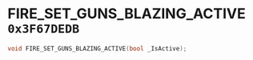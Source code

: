 # FIRE_SET_GUNS_BLAZING_ACTIVE `0x3F67DEDB`

```cpp
void FIRE_SET_GUNS_BLAZING_ACTIVE(bool _IsActive);
```